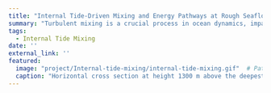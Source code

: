 ```yaml
---
title: "Internal Tide-Driven Mixing and Energy Pathways at Rough Seafloor Topography"
summary: "Turbulent mixing is a crucial process in ocean dynamics, impacting both stratification and circulation. One significant aspect of this mixing is the internal tide-driven mixing that occurs at rough topography. Our research focuses on understanding the energy pathways of the barotropic M2 tide as it interacts with a gently sloping, rough seafloor. The sloping seafloor promotes restratification, which balances with fluid homogenization due to tidal-driven mixing, allowing a non-transient flow development. A large eddy simulation is used with realistic topography based on the Brazil Basin in the South Atlantic Ocean. The energy of the internal tide is transferred to smaller-scale internal waves, which radiate into the interior of the ocean. Eventually, these internal waves break down into patches of turbulence, driven by either shear instability or convective instability. The resulting mixing near the topography generates an upslope mean flow in the bottom boundary layer and a downslope flow above, which would potentially affect the deep ocean circulation."
tags:
  - Internal Tide Mixing
date: ''
external_link: ''
featured:
  image: "project/Internal-tide-mixing/internal-tide-mixing.gif"  # Path to your image
  caption: "Horizontal cross section at height 1300 m above the deepest point, showing zonal velocity, kinetic energy dissipation rate, and buoyancy variance dissipation rate. Turbulence occurs near boundaries."
---
```

<!-- <div style="text-align: center;">
  <img src="internal-tide-mixing.gif" alt="" />
  <p>Horizontal cross section at height 1300 m above the deepest point, showing zonal velocity, kinetic energy dissipation rate, and buoyancy variance dissipation rate. Turbulence occurs near boundaries.</p> -->
<!-- </div> -->